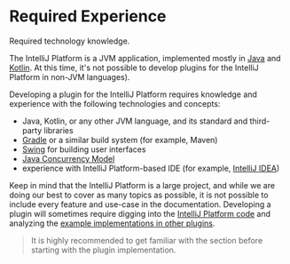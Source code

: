 <!-- Copyright 2000-2024 JetBrains s.r.o. and contributors. Use of this source code is governed by the Apache 2.0 license. -->

# Required Experience

<link-summary>Required technology knowledge.</link-summary>

The IntelliJ Platform is a JVM application, implemented mostly in [Java](https://www.oracle.com/java/) and [Kotlin](https://kotlinlang.org).
At this time, it's not possible to develop plugins for the IntelliJ Platform in non-JVM languages).

<include from="intellij_platform.md" element-id="pluginAlternatives"/>

Developing a plugin for the IntelliJ Platform requires knowledge and experience with the following technologies and concepts:

- Java, Kotlin, or any other JVM language, and its standard and third-party libraries
- [Gradle](https://gradle.org/) or a similar build system (for example, Maven)
- [Swing](https://en.wikipedia.org/wiki/Swing_(Java)) for building user interfaces
- [Java Concurrency Model](https://docs.oracle.com/javase/tutorial/essential/concurrency/index.html)
- experience with IntelliJ Platform-based IDE (for example, [IntelliJ IDEA](https://www.jetbrains.com/idea/))

Keep in mind that the IntelliJ Platform is a large project, and while we are doing our best to cover as many topics as possible,
it is not possible to include every feature and use-case in the documentation.
Developing a plugin will sometimes require digging into the [IntelliJ Platform code](https://github.com/JetBrains/intellij-community)
and analyzing the [example implementations in other plugins](https://jb.gg/ipe).

> It is highly recommended to get familiar with the [](explore_api.md) section before starting with the plugin implementation.
